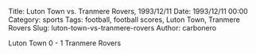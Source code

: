 Title: Luton Town vs. Tranmere Rovers, 1993/12/11
Date: 1993/12/11 00:00
Category: sports
Tags: football, football scores, Luton Town, Tranmere Rovers
Slug: luton-town-vs-tranmere-rovers
Author: carbonero


Luton Town 0 - 1 Tranmere Rovers
